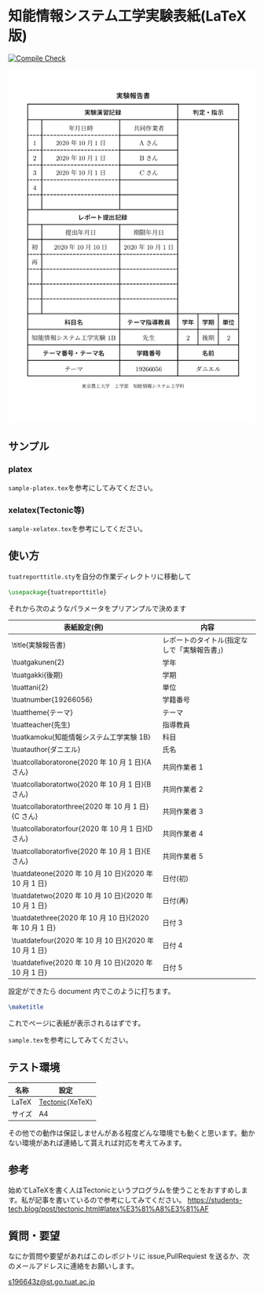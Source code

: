 # 知能情報システム工学実験表紙(LaTeX 版)

[![Compile Check](https://github.com/pineapplehunter/tuat-tex/workflows/Compile%20Check/badge.svg)](https://github.com/pineapplehunter/tuat-tex/actions)

![スクリーンショット](Screenshot.png)

## サンプル
### platex
`sample-platex.tex`を参考にしてみてください。
### xelatex(Tectonic等)
`sample-xelatex.tex`を参考にしてください。

## 使い方

`tuatreporttitle.sty`を自分の作業ディレクトリに移動して

```latex
\usepackage{tuatreporttitle}
```

それから次のようなパラメータをプリアンプルで決めます

| 表紙設定(例)                                            | 内容                                         |
| ------------------------------------------------------- | -------------------------------------------- |
| \title{実験報告書}                                      | レポートのタイトル(指定なしで「実験報告書」) |
| \tuatgakunen{2}                                         | 学年                                         |
| \tuatgakki{後期}                                        | 学期                                         |
| \tuattani{2}                                            | 単位                                         |
| \tuatnumber{19266056}                                   | 学籍番号                                     |
| \tuattheme{テーマ}                                      | テーマ                                       |
| \tuatteacher{先生}                                      | 指導教員                                     |
| \tuatkamoku{知能情報システム工学実験 1B}                | 科目                                         |
| \tuatauthor{ダニエル}                                   | 氏名                                         |
| \tuatcollaboratorone{2020 年 10 月 1 日}{A さん}        | 共同作業者 1                                 |
| \tuatcollaboratortwo{2020 年 10 月 1 日}{B さん}        | 共同作業者 2                                 |
| \tuatcollaboratorthree{2020 年 10 月 1 日}{C さん}      | 共同作業者 3                                 |
| \tuatcollaboratorfour{2020 年 10 月 1 日}{D さん}       | 共同作業者 4                                 |
| \tuatcollaboratorfive{2020 年 10 月 1 日}{E さん}       | 共同作業者 5                                 |
| \tuatdateone{2020 年 10 月 10 日}{2020 年 10 月 1 日}   | 日付(初)                                     |
| \tuatdatetwo{2020 年 10 月 10 日}{2020 年 10 月 1 日}   | 日付(再)                                     |
| \tuatdatethree{2020 年 10 月 10 日}{2020 年 10 月 1 日} | 日付 3                                       |
| \tuatdatefour{2020 年 10 月 10 日}{2020 年 10 月 1 日}  | 日付 4                                       |
| \tuatdatefive{2020 年 10 月 10 日}{2020 年 10 月 1 日}  | 日付 5                                       |

設定ができたら document 内でこのように打ちます。

```latex
\maketitle
```

これでページに表紙が表示されるはずです。

`sample.tex`を参考にしてみてください。

## テスト環境

| 名称   | 設定                |
| ------ | ------------------- |
| LaTeX  | [Tectonic][](XeTeX) |
| サイズ | A4                  |

[tectonic]: https://tectonic-typesetting.github.io/en-US/

その他での動作は保証しませんがある程度どんな環境でも動くと思います。動かない環境があれば連絡して貰えれば対応を考えてみます。

## 参考
始めてLaTeXを書く人はTectonicというプログラムを使うことをおすすめします。私が記事を書いているので参考にしてみてください。
https://students-tech.blog/post/tectonic.html#latex%E3%81%A8%E3%81%AF

## 質問・要望

なにか質問や要望があればこのレポジトリに issue,PullRequiest を送るか、次のメールアドレスに連絡をお願いします。

s196643z@st.go.tuat.ac.jp
